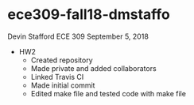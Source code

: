 # ece309-fall18-dmstaffo
Devin Stafford
ECE 309
September 5, 2018

* HW2
  * Created repository
  * Made private and added collaborators
  * Linked Travis CI
  * Made initial commit
  * Edited make file and tested code with make file
